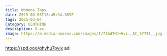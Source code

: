 ```yaml
---
title: Womens Tops
date: 2025-03-03T13:49:34.369Z
tags: 2025-03-04
Category: CLOTHING
description: 5.xx
image: https://m.media-amazon.com/images/I/71bdTNJ+6vL._AC_SY741_.jpg
---
```

https://spd.ooo/qhyhu7pvjx  ad
